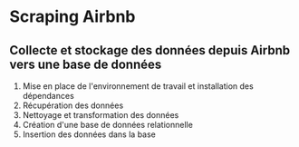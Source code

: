 # Scraping Airbnb
## Collecte et stockage des données depuis Airbnb vers une base de données

1. Mise en place de l'environnement de travail et installation des dépendances
2. Récupération des données
3. Nettoyage et transformation des données
4. Création d'une base de données relationnelle
5. Insertion des données dans la base
